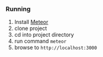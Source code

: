 ### Running

1. Install [Meteor](https://www.meteor.com/)
2. clone project
3. cd into project directory
4. run command `meteor`
5. browse to `http://localhost:3000`
